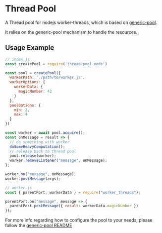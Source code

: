 # Thread Pool

A Thread pool for nodejs worker-threads, which is based on [generic-pool](https://www.npmjs.com/package/generic-pool).

It relies on the generic-pool mechanism to handle the resources.

## Usage Example
```js
// index.js
const createPool = require('thread-pool-node')

const pool = createPool({
  workerPath: './path/to/worker.js',
  workerOptions: {
    workerData: {
      magicNumber: 42
    }
  },
  poolOptions: {
    min: 2,
    max: 4
  }
})

const worker = await pool.acquire();
const onMessage = result => {
  // do something with worker
  doSomeHeavyComputation();
  // release back to thread pool
  pool.release(worker);
  worker.removeListener("message", onMessage);
};

worker.on("message", onMessage);
worker.postMessage(args);
```

```js
// worker.js
const { parentPort, workerData } = require("worker_threads");

parentPort.on("message", message => {
  parentPort.postMessage({ result: workerData.magicNumber })
});
```


For more info regarding how to configure the pool to your needs, please follow the [generic-pool README](https://github.com/coopernurse/node-pool#readme)
